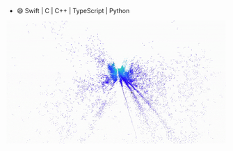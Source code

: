 
- 😄 Swift | C | C++ | TypeScript | Python

![vo](https://github.com/hpennington/mono-visual-odometry/raw/main/point_cloud.gif)


<!--
**hpennington/hpennington** is a ✨ _special_ ✨ repository because its `README.md` (this file) appears on your GitHub profile.

Here are some ideas to get you started:


-->
